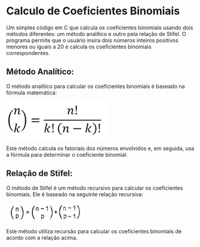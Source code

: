 # Calculo de Coeficientes Binomiais

Um simples código em C que calcula os coeficientes binomiais usando dois métodos diferentes: um método analítico e outro pela relação de Stifel. O programa permite que o usuário insira dois números inteiros positivos menores ou iguais a 20 e calcula os coeficientes binomiais correspondentes.


## Método Analítico:

O método analítico para calcular os coeficientes binomiais é baseado na fórmula matemática:

![Fórmula](./Imagens/coefBinomial.png)

Este método calcula os fatoriais dos números envolvidos e, em seguida, usa a fórmula para determinar o coeficiente binomial.

## Relação de Stifel:

O método de Stifel é um método recursivo para calcular os coeficientes binomiais. Ele é baseado na seguinte relação recursiva:

![Fórmula Stifel](./Imagens/stifel.png)

Este método utiliza recursão para calcular os coeficientes binomiais de acordo com a relação acima.
